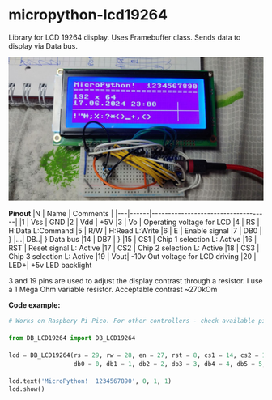 # micropython-lcd19264
Library for LCD 19264 display. Uses Framebuffer class. Sends data to display via Data bus.

![Image](./LCD19264.jpg)

**Pinout**
|N  | Name | Comments |
|---|------|------------------------------------|
|1  |	Vss |	GND
|2  |	Vdd	|	+5V
|3  |	Vo	|	Operating voltage for LCD
|4  |	RS	|	H:Data L:Command
|5  |	R/W	|	H:Read L:Write
|6  |	E		| Enable signal
|7  |	DB0	|	}
|...|	DB..|	} Data bus
|14 |	DB7	|	}
|15 |	CS1	|	Chip 1 selection L: Active
|16 | RST | Reset signal L: Active
|17 |	CS2	|	Chip 2 selection L: Active
|18 |	CS3	|	Chip 3 selection L: Active
|19 |	Vout|	-10v Out voltage for LCD driving
|20 |	LED+|	+5v LED backlight

3 and 19 pins are used to adjust the display contrast through a resistor.
I use a 1 Mega Ohm variable resistor. Acceptable contrast ~270kOm

**Code example:**

```python
# Works on Raspbery Pi Pico. For other controllers - check available pins!

from DB_LCD19264 import DB_LCD19264

lcd = DB_LCD19264(rs = 29, rw = 28, en = 27, rst = 8, cs1 = 14, cs2 = 15, cs3 = 26,
                  db0 = 0, db1 = 1, db2 = 2, db3 = 3, db4 = 4, db5 = 5, db6 = 6, db7 = 7)

lcd.text('MicroPython!  1234567890', 0, 1, 1)
lcd.show()
